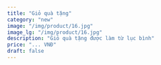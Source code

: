 ```yaml
---
title: "Giỏ quà tặng"
category: "new" 
image: "/img/product/16.jpg"
image_lg: "/img/product/16.jpg"
description: "Giỏ quà tặng được làm từ lục bình"
price: "... VNĐ"
draft: false
---
```

